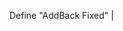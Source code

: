 <!DOCTYPE html>
<html>
<head>
<style>

body{
  background: #000;
  padding-top: 10px;
} 

p{
  color: lime; 
  font-family: "Courier";
  font-size: 20px;
  margin: 10px 0 0 10px;
  white-space: nowrap;
  overflow: hidden;
  width: 30em;
  animation: type 4s steps(60, end); 
}

p:nth-child(2){
  animation: type2 8s steps(60, end);
}

p a{
  color: lime;
  text-decoration: none;
}

span{
  animation: blink 1s infinite;
}

@keyframes type{ 
  from { width: 0; } 
} 

@keyframes type2{
  0%{width: 0;}
  50%{width: 0;}
  100%{ width: 100; } 
} 

@keyframes blink{
  to{opacity: .0;}
}

::selection{
  background: black;
}
</style>

<body>

<p>Define "AddBack Fixed"</a> 
<span>|</span></p> 

</body>
</html>